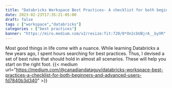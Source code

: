 ```yaml
---
title: "Databricks Workspace Best Practices- A checklist for both beginners and Advanced Users"
date: 2023-02-23T17:35:21-05:00
draft: false
tags : ["workspace","databricks"]
categories : ["best practices"]
banner: "https://miro.medium.com/v2/resize:fit:720/0*On2cbUBjrA__byVR"
---
```


Most good things in life come with a nuance. While learning Databricks a few years ago, I spent hours searching for best practices. Thus, I devised a set of best rules that should hold in almost all scenarios. These will help you start on the right foot.
{{< medium url="https://medium.com/@canadiandataguy/databricks-workspace-best-practices-a-checklist-for-both-beginners-and-advanced-users-fd7840b3d340" >}}